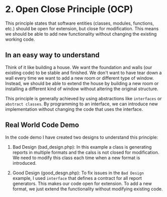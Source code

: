 # 2. Open Close Principle (OCP)

This principle states that software entities (classes, modules, functions, etc.) should be open for extension, but close for modification. This means we should be able to add new functionality without changing the existing working code. 

## In an easy way to understand
Think of it like building a house. We want the foundation and walls (our existing code) to be stable and finished. We don't want to have tear down a wall every time we want to add a new room or different type of window. Instead, we should be able to extend the house by building a new room or installing a different kind of window without altering the original structure.

This principle is generally achieved by using abstractions like `interfaces` or `abstract classes`. By programming to an interface, we can introduce new implementation without changing the code that uses the interface.

## Real World Code Demo
In the code demo I have created two designs to understand this principle:

1. Bad Design (bad_design.php): In this example a class is generating reports in multiple formats and the calss is not closed for modification. We need to modify this class each time when a new format is introduced.

2. Good Design (good_desgn.php): To fix issues in the `Bad Design` example, I used `interface` that defines a contract for all report generators. This makes our code open for extension. To add a new format, we just extend the functionality without modifying existing code.